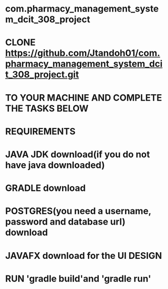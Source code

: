 # com.pharmacy_management_system_dcit_308_project
# CLONE https://github.com/Jtandoh01/com.pharmacy_management_system_dcit_308_project.git
# TO YOUR MACHINE AND COMPLETE THE TASKS BELOW

# REQUIREMENTS #
# JAVA JDK download(if you do not have java downloaded)
# GRADLE download
# POSTGRES(you need a username, password and database url) download
# JAVAFX download for the UI DESIGN
# RUN 'gradle build'and 'gradle run' 
